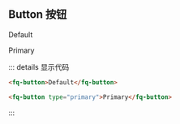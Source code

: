 ## Button 按钮

<fq-button>Default</fq-button>

<fq-button type="primary">Primary</fq-button>

::: details 显示代码

```html
<fq-button>Default</fq-button>

<fq-button type="primary">Primary</fq-button>
```

:::
